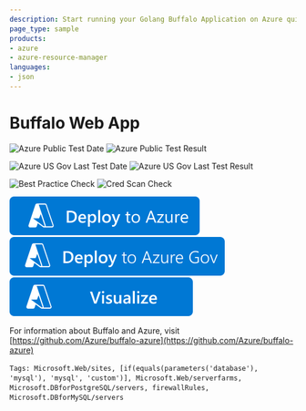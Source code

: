 ```yaml
---
description: Start running your Golang Buffalo Application on Azure quickly and cheaply.
page_type: sample
products:
- azure
- azure-resource-manager
languages:
- json
---
```

# Buffalo Web App

![Azure Public Test Date](https://azurequickstartsservice.blob.core.windows.net/badges/application-workloads/buffalo/gobuffalo/PublicLastTestDate.svg)
![Azure Public Test Result](https://azurequickstartsservice.blob.core.windows.net/badges/application-workloads/buffalo/gobuffalo/PublicDeployment.svg)

![Azure US Gov Last Test Date](https://azurequickstartsservice.blob.core.windows.net/badges/application-workloads/buffalo/gobuffalo/FairfaxLastTestDate.svg)
![Azure US Gov Last Test Result](https://azurequickstartsservice.blob.core.windows.net/badges/application-workloads/buffalo/gobuffalo/FairfaxDeployment.svg)

![Best Practice Check](https://azurequickstartsservice.blob.core.windows.net/badges/application-workloads/buffalo/gobuffalo/BestPracticeResult.svg)
![Cred Scan Check](https://azurequickstartsservice.blob.core.windows.net/badges/application-workloads/buffalo/gobuffalo/CredScanResult.svg)

[![Deploy To Azure](https://raw.githubusercontent.com/Azure/azure-quickstart-templates/master/1-CONTRIBUTION-GUIDE/images/deploytoazure.svg?sanitize=true)](https://portal.azure.com/#create/Microsoft.Template/uri/https%3A%2F%2Fraw.githubusercontent.com%2FAzure%2Fazure-quickstart-templates%2Fmaster%2Fapplication-workloads%2Fbuffalo%2Fgobuffalo%2Fazuredeploy.json)
[![Deploy To Azure US Gov](https://raw.githubusercontent.com/Azure/azure-quickstart-templates/master/1-CONTRIBUTION-GUIDE/images/deploytoazuregov.svg?sanitize=true)](https://portal.azure.us/#create/Microsoft.Template/uri/https%3A%2F%2Fraw.githubusercontent.com%2FAzure%2Fazure-quickstart-templates%2Fmaster%2Fapplication-workloads%2Fbuffalo%2Fgobuffalo%2Fazuredeploy.json)
[![Visualize](https://raw.githubusercontent.com/Azure/azure-quickstart-templates/master/1-CONTRIBUTION-GUIDE/images/visualizebutton.svg?sanitize=true)](http://armviz.io/#/?load=https%3A%2F%2Fraw.githubusercontent.com%2FAzure%2Fazure-quickstart-templates%2Fmaster%2Fapplication-workloads%2Fbuffalo%2Fgobuffalo%2Fazuredeploy.json)

For information about Buffalo and Azure, visit [https://github.com/Azure/buffalo-azure](https://github.com/Azure/buffalo-azure)

`Tags: Microsoft.Web/sites, [if(equals(parameters('database'), 'mysql'), 'mysql', 'custom')], Microsoft.Web/serverfarms, Microsoft.DBforPostgreSQL/servers, firewallRules, Microsoft.DBforMySQL/servers`
